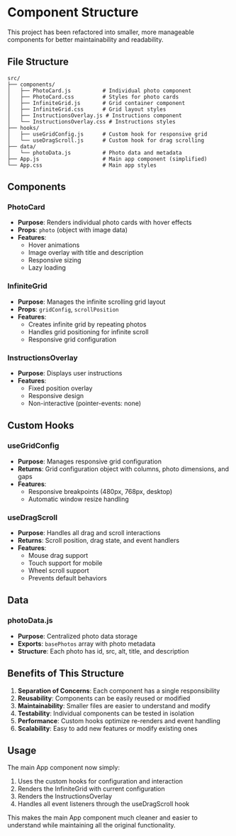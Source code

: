 # Component Structure

This project has been refactored into smaller, more manageable components for better maintainability and readability.

## File Structure

```
src/
├── components/
│   ├── PhotoCard.js          # Individual photo component
│   ├── PhotoCard.css         # Styles for photo cards
│   ├── InfiniteGrid.js       # Grid container component
│   ├── InfiniteGrid.css      # Grid layout styles
│   ├── InstructionsOverlay.js # Instructions component
│   └── InstructionsOverlay.css # Instructions styles
├── hooks/
│   ├── useGridConfig.js      # Custom hook for responsive grid
│   └── useDragScroll.js      # Custom hook for drag scrolling
├── data/
│   └── photoData.js          # Photo data and metadata
├── App.js                    # Main app component (simplified)
└── App.css                   # Main app styles
```

## Components

### PhotoCard
- **Purpose**: Renders individual photo cards with hover effects
- **Props**: `photo` (object with image data)
- **Features**: 
  - Hover animations
  - Image overlay with title and description
  - Responsive sizing
  - Lazy loading

### InfiniteGrid
- **Purpose**: Manages the infinite scrolling grid layout
- **Props**: `gridConfig`, `scrollPosition`
- **Features**:
  - Creates infinite grid by repeating photos
  - Handles grid positioning for infinite scroll
  - Responsive grid configuration

### InstructionsOverlay
- **Purpose**: Displays user instructions
- **Features**:
  - Fixed position overlay
  - Responsive design
  - Non-interactive (pointer-events: none)

## Custom Hooks

### useGridConfig
- **Purpose**: Manages responsive grid configuration
- **Returns**: Grid configuration object with columns, photo dimensions, and gaps
- **Features**:
  - Responsive breakpoints (480px, 768px, desktop)
  - Automatic window resize handling

### useDragScroll
- **Purpose**: Handles all drag and scroll interactions
- **Returns**: Scroll position, drag state, and event handlers
- **Features**:
  - Mouse drag support
  - Touch support for mobile
  - Wheel scroll support
  - Prevents default behaviors

## Data

### photoData.js
- **Purpose**: Centralized photo data storage
- **Exports**: `basePhotos` array with photo metadata
- **Structure**: Each photo has id, src, alt, title, and description

## Benefits of This Structure

1. **Separation of Concerns**: Each component has a single responsibility
2. **Reusability**: Components can be easily reused or modified
3. **Maintainability**: Smaller files are easier to understand and modify
4. **Testability**: Individual components can be tested in isolation
5. **Performance**: Custom hooks optimize re-renders and event handling
6. **Scalability**: Easy to add new features or modify existing ones

## Usage

The main App component now simply:
1. Uses the custom hooks for configuration and interaction
2. Renders the InfiniteGrid with current configuration
3. Renders the InstructionsOverlay
4. Handles all event listeners through the useDragScroll hook

This makes the main App component much cleaner and easier to understand while maintaining all the original functionality. 